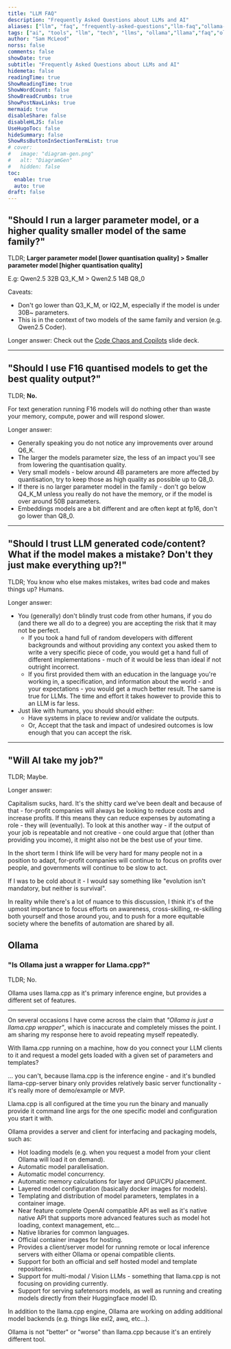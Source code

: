 ```yaml
---
title: "LLM FAQ"
description: "Frequently Asked Questions about LLMs and AI"
aliases: ["llm", "faq", "frequently-asked-questions","llm-faq","ollama-faq"]
tags: ["ai", "tools", "llm", "tech", "llms", "ollama","llama","faq","ollama faq","llm faq"]
author: "Sam McLeod"
norss: false
comments: false
showDate: true
subtitle: "Frequently Asked Questions about LLMs and AI"
hidemeta: false
readingTime: true
ShowReadingTime: true
ShowWordCount: false
ShowBreadCrumbs: true
ShowPostNavLinks: true
mermaid: true
disableShare: false
disableHLJS: false
UseHugoToc: false
hideSummary: false
ShowRssButtonInSectionTermList: true
# cover:
#   image: "diagram-gen.png"
#   alt: "DiagramGen"
#   hidden: false
toc:
  enable: true
  auto: true
draft: false
---
```


<!-- markdownlint-disable MD025 -->

## "Should I run a larger parameter model, or a higher quality smaller model of the same family?"

TLDR; **Larger parameter model [lower quantisation quality] > Smaller parameter model [higher quantisation quality]**

E.g: Qwen2.5 32B Q3_K_M > Qwen2.5 14B Q8_0

Caveats:

- Don't go lower than Q3_K_M, or IQ2_M, especially if the model is under 30B~ parameters.
- This is in the context of two models of the same family and version (e.g. Qwen2.5 Coder).

Longer answer: Check out the [Code Chaos and Copilots](https://smcleod.net/2024/07/code-chaos-and-copilots-ai/llm-talk-july-2024/) slide deck.

---

## "Should I use F16 quantised models to get the best quality output?"

TLDR; **No.**

For text generation running F16 models will do nothing other than waste your memory, compute, power and will respond slower.

Longer answer:

- Generally speaking you do not notice any improvements over around Q6_K.
- The larger the models parameter size, the less of an impact you'll see from lowering the quantisation quality.
- Very small models - below around 4B parameters are more affected by quantisation, try to keep those as high quality as possible up to Q8_0.
- If there is no larger parameter model in the family - don't go below Q4_K_M unless you really do not have the memory, or if the model is over around 50B parameters.
- Embeddings models are a bit different and are often kept at fp16, don't go lower than Q8_0.

---

## "Should I trust LLM generated code/content? What if the model makes a mistake? Don't they just make everything up?!"

TLDR; You know who else makes mistakes, writes bad code and makes things up? Humans.

Longer answer:

- You (generally) don't blindly trust code from other humans, if you do (and there we all do to a degree) you are accepting the risk that it may not be perfect.
  - If you took a hand full of random developers with different backgrounds and without providing any context you asked them to write a very specific piece of code, you would get a hand full of different implementations - much of it would be less than ideal if not outright incorrect.
  - If you first provided them with an education in the language you're working in, a specification, and information about the world - and your expectations - you would get a much better result. The same is true for LLMs. The time and effort it takes however to provide this to an LLM is far less.
- Just like with humans, you should should either:
  - Have systems in place to review and/or validate the outputs.
  - Or, Accept that the task and impact of undesired outcomes is low enough that you can accept the risk.

---

## "Will AI take my job?"

TLDR; Maybe.

Longer answer:

Capitalism sucks, hard.
It's the shitty card we've been dealt and because of that - for-profit companies will always be looking to reduce costs and increase profits. If this means they can reduce expenses by automating a role - they will (eventually).
To look at this another way - if the output of your job is repeatable and not creative - one could argue that (other than providing you income), it might also not be the best use of your time.

In the short term I think life will be very hard for many people not in a position to adapt, for-profit companies will continue to focus on profits over people, and governments will continue to be slow to act.

If I was to be cold about it - I would say something like "evolution isn't mandatory, but neither is survival".

In reality while there's a lot of nuance to this discussion, I think it's of the upmost importance to focus efforts on awareness, cross-skilling, re-skilling both yourself and those around you, and to push for a more equitable society where the benefits of automation are shared by all.

## Ollama

### "Is Ollama just a wrapper for Llama.cpp?"

TLDR; No.

Ollama uses llama.cpp as it's primary inference engine, but provides a different set of features.

---

On several occasions I have come across the claim that _"Ollama is just a llama.cpp wrapper"_, which is inaccurate and completely misses the point. I am sharing my response here to avoid repeating myself repeatedly.

With llama.cpp running on a machine, how do you connect your LLM clients to it and request a model gets loaded with a given set of parameters and templates?

... you can't, because llama.cpp is the inference engine - and it's bundled llama-cpp-server binary only provides relatively basic server functionality - it's really more of demo/example or MVP.

Llama.cpp is all configured at the time you run the binary and manually provide it command line args for the one specific model and configuration you start it with.

Ollama provides a server and client for interfacing and packaging models, such as:

- Hot loading models (e.g. when you request a model from your client Ollama will load it on demand).
- Automatic model parallelisation.
- Automatic model concurrency.
- Automatic memory calculations for layer and GPU/CPU placement.
- Layered model configuration (basically docker images for models).
- Templating and distribution of model parameters, templates in a container image.
- Near feature complete OpenAI compatible API as well as it's native native API that supports more advanced features such as model hot loading, context management, etc...
- Native libraries for common languages.
- Official container images for hosting.
- Provides a client/server model for running remote or local inference servers with either Ollama or openai compatible clients.
- Support for both an official and self hosted model and template repositories.
- Support for multi-modal / Vision LLMs - something that llama.cpp is not focusing on providing currently.
- Support for serving safetensors models, as well as running and creating models directly from their Huggingface model ID.

In addition to the llama.cpp engine, Ollama are working on adding additional model backends (e.g. things like exl2, awq, etc...).

Ollama is not "better" or "worse" than llama.cpp because it's an entirely different tool.
